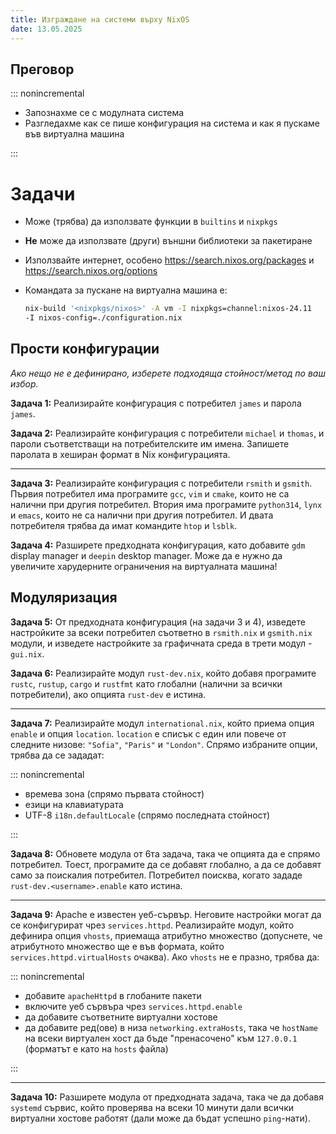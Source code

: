 ```yaml
---
title: Изграждане на системи върху NixOS
date: 13.05.2025
---
```


## Преговор

::: nonincremental

- Запознахме се с модулната система
- Разгледахме как се пише конфигурация на система и как я пускаме във виртуална машина

:::

# Задачи

- Може (трябва) да използвате функции в `builtins` и `nixpkgs`

- **Не** може да използвате (други) външни библиотеки за пакетиране

- Използвайте интернет, особено <https://search.nixos.org/packages> и <https://search.nixos.org/options>

- Командата за пускане на виртуална машина е:

  ```sh
  nix-build '<nixpkgs/nixos>' -A vm -I nixpkgs=channel:nixos-24.11
  -I nixos-config=./configuration.nix
  ```

## Прости конфигурации

*Ако нещо не е дефинирано, изберете подходяща стойност/метод по ваш избор.*

**Задача 1:** Реализирайте конфигурация с потребител `james` и парола `james`.

**Задача 2:** Реализирайте конфигурация с потребители `michael` и `thomas`, и пароли съответстващи на потребителските им имена.
Запишете паролата в хеширан формат в Nix конфигурацията.

---

**Задача 3:** Реализирайте конфигурация с потребители `rsmith` и `gsmith`.
Първия потребител има програмите `gcc`, `vim` и `cmake`, които не са налични при другия потребител.
Втория има програмите `python314`, `lynx` и `emacs`, които не са налични при другия потребител.
И двата потребителя трябва да имат командите `htop` и `lsblk`.

**Задача 4:** Разширете предходната конфигурация, като добавите `gdm` display manager и `deepin` desktop manager.
Може да е нужно да увеличите харудерните ограничения на виртуалната машина!

## Модуляризация

**Задача 5:** От предходната конфигурация (на задачи 3 и 4), изведете настройките за всеки потребител съответно в `rsmith.nix` и `gsmith.nix` модули, и изведете настройките за графичната среда в трети модул - `gui.nix`.

**Задача 6:** Реализирайте модул `rust-dev.nix`, който добавя програмите `rustc`, `rustup`, `cargo` и `rustfmt` като глобални (налични за всички потребители), ако опцията `rust-dev` е истина.

---

**Задача 7:** Реализирайте модул `international.nix`, който приема опция `enable` и опция `location`.
`location` е списък с един или повече от следните низове: `"Sofia"`, `"Paris"` и `"London"`.
Спрямо избраните опции, трябва да се зададат:

::: nonincremental

- времева зона (спрямо първата стойност)
- езици на клавиатурата
- UTF-8 `i18n.defaultLocale` (спрямо последната стойност)

:::

**Задача 8:** Обновете модулa от 6та задача, така че опцията да е спрямо потребител.
Тоест, програмите да се добавят глобално, а да се добавят само за поискалия потребител.
Потребител поисква, когато зададе `rust-dev.<username>.enable` като истина.

---

**Задача 9:** Apache е известен уеб-сървър.
Неговите настройки могат да се конфигурират чрез `services.httpd`.
Реализирайте модул, който дефинира опция `vhosts`, приемаща атрибутно множество (допуснете, че атрибутното множество ще е във формата, който `services.httpd.virtualHosts` очаква).
Ако `vhosts` не е празно, трябва да:

::: nonincremental

- добавите `apacheHttpd` в глобаните пакети
- включите уеб сървъра чрез `services.httpd.enable`
- да добавите съответните виртуални хостове
- да добавите ред(ове) в низа `networking.extraHosts`, така че `hostName` на всеки виртуален хост да бъде "пренасочено" към `127.0.0.1` (форматът е като на `hosts` файла)

:::

---

**Задача 10:** Разширете модула от предходната задача, така че да добавя `systemd` сървис, който проверява на всеки 10 минути дали всички виртуални хостове работят (дали може да бъдат успешно `ping`-нати).
